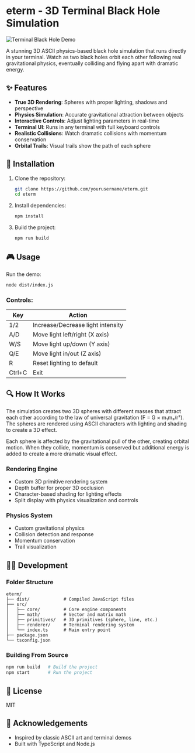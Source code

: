 # eterm - 3D Terminal Black Hole Simulation

![Terminal Black Hole Demo](https://imgur.com/a/AdpAjRU)

A stunning 3D ASCII physics-based black hole simulation that runs directly in your terminal. Watch as two black holes orbit each other following real gravitational physics, eventually colliding and flying apart with dramatic energy.

## ✨ Features

- **True 3D Rendering**: Spheres with proper lighting, shadows and perspective
- **Physics Simulation**: Accurate gravitational attraction between objects
- **Interactive Controls**: Adjust lighting parameters in real-time
- **Terminal UI**: Runs in any terminal with full keyboard controls
- **Realistic Collisions**: Watch dramatic collisions with momentum conservation
- **Orbital Trails**: Visual trails show the path of each sphere

## 🚀 Installation

1. Clone the repository:
   ```bash
   git clone https://github.com/yourusername/eterm.git
   cd eterm
   ```

2. Install dependencies:
   ```bash
   npm install
   ```

3. Build the project:
   ```bash
   npm run build
   ```

## 🎮 Usage

Run the demo:
```bash
node dist/index.js
```

### Controls:

| Key | Action |
|-----|--------|
| 1/2 | Increase/Decrease light intensity |
| A/D | Move light left/right (X axis) |
| W/S | Move light up/down (Y axis) |
| Q/E | Move light in/out (Z axis) |
| R | Reset lighting to default |
| Ctrl+C | Exit |

## 🔍 How It Works

The simulation creates two 3D spheres with different masses that attract each other according to the law of universal gravitation (F = G × m₁m₂/r²). The spheres are rendered using ASCII characters with lighting and shading to create a 3D effect.

Each sphere is affected by the gravitational pull of the other, creating orbital motion. When they collide, momentum is conserved but additional energy is added to create a more dramatic visual effect.

### Rendering Engine

- Custom 3D primitive rendering system
- Depth buffer for proper 3D occlusion
- Character-based shading for lighting effects
- Split display with physics visualization and controls

### Physics System

- Custom gravitational physics
- Collision detection and response
- Momentum conservation
- Trail visualization

## 🧑‍💻 Development

### Folder Structure

```
eterm/
├── dist/             # Compiled JavaScript files
├── src/
│   ├── core/         # Core engine components
│   ├── math/         # Vector and matrix math
│   ├── primitives/   # 3D primitives (sphere, line, etc.)
│   ├── renderer/     # Terminal rendering system
│   └── index.ts      # Main entry point
├── package.json
└── tsconfig.json
```

### Building From Source

```bash
npm run build   # Build the project
npm start       # Run the project
```

## 📝 License

MIT

## 🙏 Acknowledgements

- Inspired by classic ASCII art and terminal demos
- Built with TypeScript and Node.js 